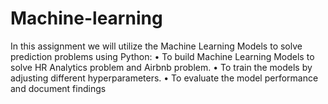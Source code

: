 # Machine-learning
In this assignment we will utilize the Machine Learning Models to solve prediction problems using Python: 
• To build Machine Learning Models to solve HR Analytics problem and Airbnb problem. 
• To train the models by adjusting different hyperparameters. 
• To evaluate the model performance and document findings
